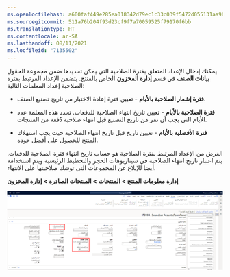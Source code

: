 ```yaml
---
ms.openlocfilehash: a600faf449e285ea018342d79ec1c33c039f5472d055131aa9609559ca941111
ms.sourcegitcommit: 511a76b204f93d23cf9f7a70059525f79170f6bb
ms.translationtype: HT
ms.contentlocale: ar-SA
ms.lasthandoff: 08/11/2021
ms.locfileid: "7135502"
---
```


يمكنك إدخال الإعداد المتعلق بفترة الصلاحية التي يمكن تحديدها ضمن مجموعة الحقول **بيانات الصنف** في قسم **إدارة المخزون** الخاص بالمنتج. يتضمن الإعداد المرتبط بفترة الصلاحية إعداد المعلمات التالية:

-   **فترة إشعار الصلاحية بالأيام** - تعيين فترة إعادة الاختبار من تاريخ تصنيع الصنف.

-   **فترة الصلاحية بالأيام** - تعيين تاريخ انتهاء الصلاحية للدفعات. تحدد هذه المعلمة عدد الأيام التي يجب أن تمر من تاريخ التصنيع قبل انتهاء صلاحية دُفعة من المنتجات.

-   **فترة الأفضلية بالأيام** - تعيين تاريخ قبل تاريخ انتهاء الصلاحية حيث يجب استهلاك المنتج للحصول على أفضل جودة.

الغرض من الإعداد المرتبط بفترة الصلاحية هو حساب تاريخ انتهاء فترة الصلاحية للدفعات. يتم اعتبار تاريخ انتهاء الصلاحية في سيناريوهات الحجز والتخطيط الرئيسية ويتم استخدامه أيضا للإبلاغ عن المجموعات التي توشك صلاحيتها على الانتهاء.

**إدارة معلومات المنتج > المنتجات > المنتجات الصادرة > إدارة المخزون** 

[![لقطة شاشة توضح المعلمات المرتبطة بفترة الصلاحية في صفحة تفاصيل المنتجات الصادرة.](../media/shelf-life.png)](../media/shelf-life.png#lightbox)

